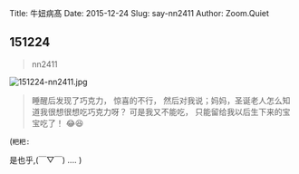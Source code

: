 Title: 牛妞病髙
Date: 2015-12-24
Slug: say-nn2411
Author: Zoom.Quiet


## 151224
> nn2411

![151224-nn2411.jpg](http://zoomquiet.qiniucdn.com/niuniu-albums/nn2015/151224-nn2411.jpg?imageView2/2/w/420)

> 睡醒后发现了巧克力，
> 惊喜的不行，
> 然后对我说；妈妈，圣诞老人怎么知道我很想很想吃巧克力呀？
> 可是我又不能吃，
> 只能留给我以后生下来的宝宝吃了！
> 😂😆


(`粑粑:` 

是也乎,(￣▽￣)
....
)

